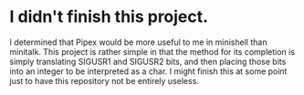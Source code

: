 # I didn't finish this project. 

I determined that Pipex would be more useful to me in minishell than minitalk. 
This project is rather simple in that the method for its completion is simply translating SIGUSR1 and SIGUSR2 
bits, and then placing those bits into an integer to be interpreted as a char. I might finish this at some
point just to have this repository not be entirely useless. 
